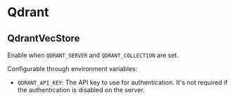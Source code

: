 # Qdrant

## QdrantVecStore

Enable when `QDRANT_SERVER` and `QDRANT_COLLECTION` are set.

Configurable through environment variables:

- `QDRANT_API_KEY`: The API key to use for authentication. It's not required if the authentication is disabled on the server.
